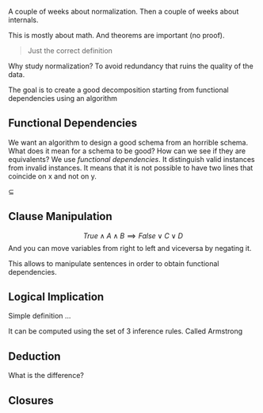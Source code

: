 A couple of weeks about normalization.
Then a couple of weeks about internals.

This is mostly about math.
And theorems are important (no proof).

> Just the correct definition

Why study normalization? To avoid redundancy that ruins the quality of the data.

The goal is to create a good decomposition starting from functional dependencies using an algorithm

## Functional Dependencies
We want an algorithm to design a good schema from an horrible schema.
What does it mean for a schema to be good?
How can we see if they are equivalents?
We use *functional dependencies*.
It distinguish valid instances from invalid instances.
It means that it is not possible to have two lines that coincide on x and not on y.


$\subseteq$

## Clause Manipulation
$$True\wedge A \wedge B\implies False \vee C \vee D$$
And you can move variables from right to left and viceversa by negating it.

This allows to manipulate sentences in order to obtain functional dependencies.

## Logical Implication
Simple definition
...

It can be computed using the set of 3 inference rules. Called Armstrong 


## Deduction
What is the difference?


## Closures
